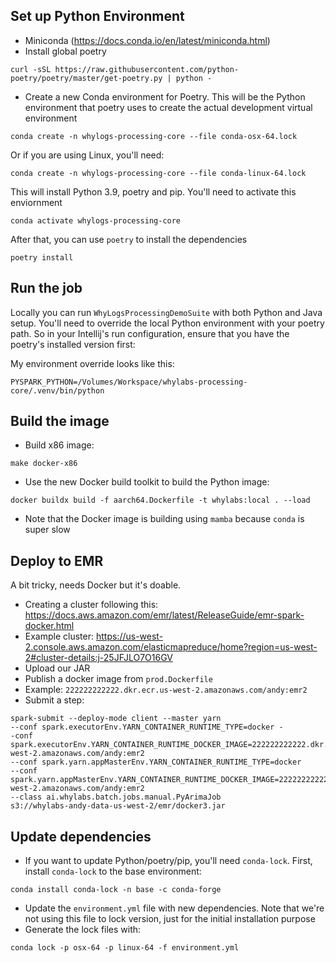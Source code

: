 ## Set up Python Environment

* Miniconda (https://docs.conda.io/en/latest/miniconda.html)
* Install global poetry
```
curl -sSL https://raw.githubusercontent.com/python-poetry/poetry/master/get-poetry.py | python -
```
* Create a new Conda environment for Poetry. This will be the Python environment that poetry uses to
  create the actual development virtual environment

```
conda create -n whylogs-processing-core --file conda-osx-64.lock
```

Or if you are using Linux, you'll need:

```
conda create -n whylogs-processing-core --file conda-linux-64.lock
```

This will install Python 3.9, poetry and pip. You'll need to activate this enviornment

```
conda activate whylogs-processing-core
```

After that, you can use `poetry` to install the dependencies

```
poetry install
```

## Run the job

Locally you can run `WhyLogsProcessingDemoSuite` with both Python and Java setup. You'll need to
override the local Python environment with your poetry path. So in your Intellij's run
configuration, ensure that you have the poetry's installed version first:

My environment override looks like this:

```
PYSPARK_PYTHON=/Volumes/Workspace/whylabs-processing-core/.venv/bin/python
```

## Build the image

* Build x86 image:
```
make docker-x86
```

* Use the new Docker build toolkit to build the Python image:

```
docker buildx build -f aarch64.Dockerfile -t whylabs:local . --load
```

* Note that the Docker image is building using `mamba` because `conda` is super slow

## Deploy to EMR

A bit tricky, needs Docker but it's doable.

* Creating a cluster following
  this: https://docs.aws.amazon.com/emr/latest/ReleaseGuide/emr-spark-docker.html
* Example
  cluster: https://us-west-2.console.aws.amazon.com/elasticmapreduce/home?region=us-west-2#cluster-details:j-25JFJLO7O16GV
* Upload our JAR
* Publish a docker image from `prod.Dockerfile`
* Example: `222222222222.dkr.ecr.us-west-2.amazonaws.com/andy:emr2`
* Submit a step:

```
spark-submit --deploy-mode client --master yarn 
--conf spark.executorEnv.YARN_CONTAINER_RUNTIME_TYPE=docker -
-conf spark.executorEnv.YARN_CONTAINER_RUNTIME_DOCKER_IMAGE=222222222222.dkr.ecr.us-west-2.amazonaws.com/andy:emr2 
--conf spark.yarn.appMasterEnv.YARN_CONTAINER_RUNTIME_TYPE=docker 
--conf spark.yarn.appMasterEnv.YARN_CONTAINER_RUNTIME_DOCKER_IMAGE=222222222222.dkr.ecr.us-west-2.amazonaws.com/andy:emr2 
--class ai.whylabs.batch.jobs.manual.PyArimaJob 
s3://whylabs-andy-data-us-west-2/emr/docker3.jar
```

## Update dependencies

* If you want to update Python/poetry/pip, you'll need `conda-lock`. First, install `conda-lock` to
  the base environment:

```
conda install conda-lock -n base -c conda-forge
```

* Update the `environment.yml` file with new dependencies. Note that we're not using this file to
  lock version, just for the initial installation purpose
* Generate the lock files with:

```
conda lock -p osx-64 -p linux-64 -f environment.yml
```